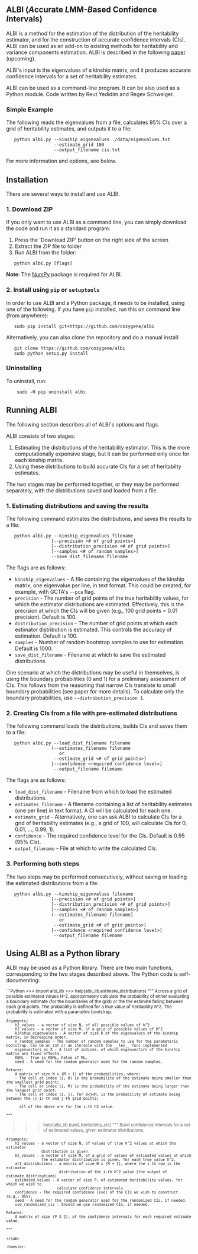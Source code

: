 ## ALBI  (*A*ccurate *L*MM-*B*ased Confidence *I*ntervals)

ALBI is a method for the estimation of the distribution of the heritability estimator, and for the construction of accurate confidence intervals (CIs). ALBI can be used as an add-on to existing methods for heritability and variance components estimation. ALBI is described in the following [paper](http://) (upcoming).

ALBI's input is the eigenvalues of a kinship matrix, and it produces accurate confidence intervals for a set of heritability estimates.

ALBI can be used as a command-line program. It can be also used as a Python module. Code written by Reut Yedidim and Regev Schweiger.

### Simple Example

The following reads the eigenvalues from a file, calculates 95% CIs over a grid of heritability estimates, and outputs it to a file:

```
   python albi.py --kinship_eigenvalues ./data/eigenvalues.txt 
                  --estimate_grid 100 
                  --output_filename cis.txt
```
For more information and options, see below.

## Installation

There are several ways to install and use ALBI.

### 1. Download ZIP

If you only want to use ALBI as a command line, you can simply download the code and run it as a standard program:

1. Press the 'Download ZIP' button on the right side of the screen
2. Extract the ZIP file to folder
3. Run ALBI from the folder:
```
   python albi.py [flags]
```

**Note**: The [NumPy](http://www.numpy.org/) package is required for ALBI.

### 2. Install using `pip` or `setuptools`

In order to use ALBI and a Python package, it needs to be installed, using one of the following. If you have `pip` installed, run this on command line (from anywhere): 
```
   sudo pip install git+https://github.com/cozygene/albi
```

Alternatively, you can also clone the repository and do a manual install:
```
   git clone https://github.com/cozygene/albi
   sudo python setup.py install
```
### Uninstalling

To uninstall, run:
```
    sudo -H pip uninstall albi
```    
## Running ALBI

The following section describes all of ALBI's options and flags.

ALBI consists of two stages:

1. Estimating the distributions of the heritability estimator. This is the more computationally expensive stage, but it can be performed only once for each kinship matrix.
2. Using these distributions to build accurate CIs for a set of heritabilty estimates.
 
The two stages may be performed together, or they may be performed separately, with the distributions saved and loaded from a file. 

### 1. Estimating distributions and saving the results

The following command estimates the distributions, and saves the results to a file:
```
   python albi.py --kinship_eigenvalues filename 
                 [--precision <# of grid points>] 
                 [--distribution_precision <# of grid points>] 
                 [--samples <# of random samples>] 
                 --save_dist_filename filename
```

The flags are as follows:

* `kinship_eigenvalues` - A file containing the eigenvalues of the kinship matrix, one eigenvalue per line, in text format. This could be created, for example, with GCTA's `--pca` flag.
* `precision` - The number of grid points of the true heritability values, for which the estimator distributions are estimated. Effectively, this is the precision at which the CIs will be given (e.g., 100 grid points = 0.01 precision). Default is 100.
* `distribution_precision` - The number of grid points at which each estimator distribution is estimated. This controls the accuracy of estimation. Default is 100.
* `samples` - Number of random bootstrap samples to use for estimation. Default is 1000.
* `save_dist_filename` - Filename at which to save the estimated distributions.

One scenario at which the distributions may be useful in themselves, is using the boundary probabilities (0 and 1) for a preliminary assessment of CIs. This follows from the reasoning that narrow CIs translate to small boundary probabilities (see paper for more details). To calculate only the boundary probabilities, use `--distribution_precision 1`.

### 2. Creating CIs from a file with pre-estimated distributions

The following command loads the distributions, builds CIs and saves them to a file:
```
   python albi.py --load_dist_filename filename 
                 (--estimates_filename filename
                    or
                  --estimate_grid <# of grid points>)
                 [--confidence <required confidence level>] 
                  --output_filename filename
```

The flags are as follows:

* `load_dist_filename` - Filename from which to load the estimated distributions.
* `estimates_filename` - A filename containing a list of heritability estimates (one per line) in text format. A CI will be calculated for each one. 
* `estimate_grid` - Alternatively, one can ask ALBI to calculate CIs for a grid of heritability estimates (e.g., a grid of 100, will calculate CIs for 0, 0.01, ..., 0.99, 1).
* `confidence` - The required confidence level for the CIs. Default is 0.95 (95% CIs).
* `output_filename` - File at which to write the calculated CIs.

### 3. Performing both steps

The two steps may be performed consecutively, without saving or loading the estimated distributions from a file:
```
   python albi.py --kinship_eigenvalues filename 
                 [--precision <# of grid points>] 
                 [--distribution_precision <# of grid points>] 
                 [--samples <# of random samples>] 
                 (--estimates_filename filename] 
                    or
                  --estimate_grid <# of grid points>)
                 [--confidence <required confidence level>] 
                  --output_filename filename
```


## Using ALBI as a Python library

ALBI may be used as a Python library. There are two main functions, corresponding to the two stages described above. The Python code is self-documenting:

<sub>
```Python
   >>> import albi_lib
   >>> help(albi_lib.estimate_distributions)
   """
    Across a grid of possible estimated values H^2, approximately calculate the probability of either evaluating a boundary 
    estimate (for the boundaries of the grid) or the the estimate falling between each grid points. The probability is 
    defined for a true value of heritability h^2. The probability is estimated with a parametric bootstrap.

    Arguments:
        h2_values - a vector of size N, of all possible values of h^2
        H2_values - a vector of size M, of a grid of possible values of H^2
        kinship_eigenvalues - A vector of size K of the eigenvalues of the kinship matrix, in decreasing order.
        n_random_samples - The number of random samples to use for the parameteric bootstrap. Can be an int or an iterable with the __len__ func implemented
        eigenvectors_as_X - A list of indices, of which eigenvectors of the kinship matrix are fixed effects.
        REML - True is REML, False if ML.
        seed - A seed for the random generator used for the random samples.

    Returns:
        A matrix of size N x (M + 1) of the probabilities, where:
        - The cell at index (i, 0) is the probability of the estimate being smaller than the smallest grid point;
        - The cell at index (i, M) is the probability of the estimate being larger than the largest grid point;
        - The cell at index (i, j), for 0<j<M, is the probability of estimate being between the (j-1)-th and j-th grid points;

          all of the above are for the i-th h2 value.
   """

   >>> help(albi_lib.build_heritability_cis)
   """
   Build confidence intervals for a set of estimated values, given estimator distributions.

    Arguments:
        h2_values - a vector of size N, of values of true h^2 values at which the estimator
                    distribution is given.
        H2_values - a vector of size M, of a grid of values of estimated values at which 
                    the estimator distribution is given, for each true value h^2.
        all_distributions - a matrix of size N x (M + 1), where the i-th row is the estimator
                            distribution of the i-th h^2 value (the output of estimate_distributions)        
        estimated_values - A vector of size P, of estimated heritability values, for which we wish to 
                           calculate confidence intervals.
        confidence - The required confidence level of the CIs we wish to construct (e.g., 95%).
        seed - A seed for the random generator used for the randomized CIs, if needed.
        use_randomized_cis - Should we use randomized CIs, if needed.

    Returns:
        A matrix of size (P X 2), of the confidence intervals for each required estimate value.
   """
```
</sub>

:hamster:
